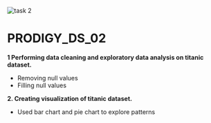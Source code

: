 ![task 2](https://github.com/2200033104/PRODIGY_DS_02/assets/138667843/42655cb6-f73d-4cf5-87ef-da0a6a2f3945)
# PRODIGY_DS_02
 
**1 Performing data cleaning and exploratory data analysis on titanic dataset.**
 - Removing null values
 - Filling null values

**2. Creating visualization of titanic dataset.**
 - Used bar chart and pie chart to explore patterns 
